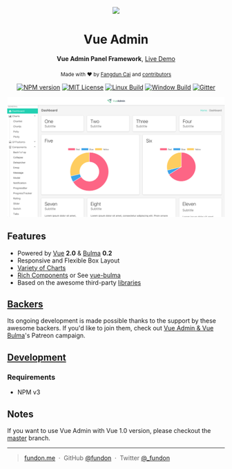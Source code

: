 <div align="center">
<p><img width="200" src="https://github.com/fundon/vue-admin/blob/master/src/assets/logo@2x.png"></p>

<h1>Vue Admin</h1>

<p>
  <strong>Vue Admin Panel Framework</strong>,
  <a href="https://vue-admin.fundon.me">Live Demo</a>
</p>

<p>
  <sub>Made with ❤︎ by
    <a href="https://twitter.com/_fundon">Fangdun Cai</a> and
    <a href="https://github.com/fundon/vue-admin/graphs/contributors">contributors</a>
  </sub>
</p>

<p>
<a href="https://npmjs.org/package/vue-admin"><img src="https://img.shields.io/npm/v/vue-admin.svg" alt="NPM version"></a>
<a href="https://www.npmjs.com/package/vue-admin"><img src="https://img.shields.io/badge/license-MIT-green.svg" alt="MIT License"></a>
<a href="https://travis-ci.org/fundon/vue-admin"><img src="https://img.shields.io/travis/fundon/vue-admin.svg?label=linux" alt="Linux Build"></a>
<a href="https://ci.appveyor.com/project/fundon/vue-admin"><img src="https://img.shields.io/appveyor/ci/fundon/vue-admin/master.svg?label=windows" alt="Window Build"/></a>
<a href="https://gitter.im/fundon/vue-admin?utm_source=badge&utm_medium=badge&utm_campaign=pr-badge"><img src="https://badges.gitter.im/fundon/vue-admin.svg" alt="Gitter"></a>
</p>

</div>

![](screenshots/app.png)


## Features

* Powered by [Vue][] **2.0** & [Bulma][] **0.2**
* Responsive and Flexible Box Layout
* [Variety of Charts](doc/charts.md)
* [Rich Components](doc/components.md) or See [vue-bulma][]
* Based on the awesome third-party [libraries](doc/dependencies.md)


## [Backers](backers.md)

Its ongoing development is made possible thanks to the support by these awesome backers. If you'd like to join them, check out [Vue Admin & Vue Bulma](https://www.patreon.com/_fundon)'s Patreon campaign.


## [Development](doc/development.md)


### Requirements

  * NPM v3


## Notes

  If you want to use Vue Admin with Vue 1.0 version, please checkout the [master](https://github.com/fundon/vue-admin/tree/master) branch.


---

> [fundon.me](https://fundon.me) &nbsp;&middot;&nbsp;
> GitHub [@fundon](https://github.com/fundon) &nbsp;&middot;&nbsp;
> Twitter [@_fundon](https://twitter.com/_fundon)


[Live Demo]: https://vue-admin.fundon.me/
[Fangdun Cai]: https://twitter.com/_fundon
[Vue]: http://vuejs.org
[Bulma]: http://bulma.io
[Vue-bulma]: https://github.com/vue-bulma
